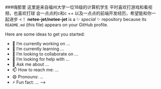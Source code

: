 ###嗨那里
这里是来自福州大学一位18级的计算机学生
平时喜欢打游戏和看视频，也喜欢打球
会一点点的c和c ++
以及一点点的前端开发经历，希望能和你一起进步
<！
**netee-jet/netee-jet** is a ✨ _special_ ✨ repository because its `README.md` (this file) appears on your GitHub profile.

Here are some ideas to get you started:

- 🔭 I’m currently working on ...
- 🌱 I’m currently learning ...
- 👯 I’m looking to collaborate on ...
- 🤔 I’m looking for help with ...
- 💬 Ask me about ...
- 📫 How to reach me: ...
- 😄 Pronouns: ...
- ⚡ Fun fact: ...
-->
